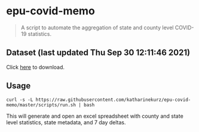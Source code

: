 # epu-covid-memo

> A script to automate the aggregation of state and county level COVID-19 statistics.

<!-- tmpl start -->

## Dataset (last updated Thu Sep 30 12:11:46 2021)

Click [here](https://covid-artifacts.s3.amazonaws.com/records/2021-9-30-121145-covid_artifact.xls) to download.

<!-- tmpl end -->

## Usage

```
curl -s -L https://raw.githubusercontent.com/katharinekurz/epu-covid-memo/master/scripts/run.sh | bash
```

This will generate and open an excel spreadsheet with county and state level statistics, state metadata, and 7 day deltas.